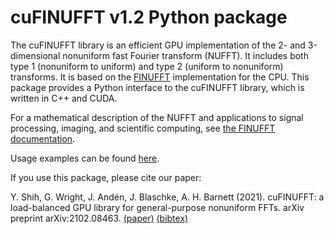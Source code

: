 # cuFINUFFT v1.2 Python package

The cuFINUFFT library is an efficient GPU implementation of the 2- and
3-dimensional nonuniform fast Fourier transform (NUFFT). It includes both type
1 (nonuniform to uniform) and type 2 (uniform to nonuniform) transforms.
It is based on the [FINUFFT](https://github.com/flatironinstitute/finufft)
implementation for the CPU. This package provides a Python interface to the
cuFINUFFT library, which is written in C++ and CUDA.

For a mathematical description of the NUFFT and applications to signal
processing, imaging, and scientific computing, see [the FINUFFT
documentation](https://finufft.readthedocs.io).

Usage examples can be found
[here](https://github.com/flatironinstitute/cufinufft/tree/v1.2/examples).

If you use this package, please cite our paper:

Y. Shih, G. Wright, J. Andén, J. Blaschke, A. H. Barnett (2021).
cuFINUFFT: a load-balanced GPU library for general-purpose nonuniform FFTs.
arXiv preprint arXiv:2102.08463.
[(paper)](https://arxiv.org/abs/2102.08463)
[(bibtex)](https://arxiv.org/bibtex/2102.08463)
